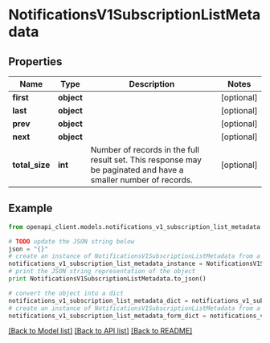 # NotificationsV1SubscriptionListMetadata


## Properties
Name | Type | Description | Notes
------------ | ------------- | ------------- | -------------
**first** | **object** |  | [optional] 
**last** | **object** |  | [optional] 
**prev** | **object** |  | [optional] 
**next** | **object** |  | [optional] 
**total_size** | **int** | Number of records in the full result set. This response may be paginated and have a smaller number of records. | [optional] 

## Example

```python
from openapi_client.models.notifications_v1_subscription_list_metadata import NotificationsV1SubscriptionListMetadata

# TODO update the JSON string below
json = "{}"
# create an instance of NotificationsV1SubscriptionListMetadata from a JSON string
notifications_v1_subscription_list_metadata_instance = NotificationsV1SubscriptionListMetadata.from_json(json)
# print the JSON string representation of the object
print NotificationsV1SubscriptionListMetadata.to_json()

# convert the object into a dict
notifications_v1_subscription_list_metadata_dict = notifications_v1_subscription_list_metadata_instance.to_dict()
# create an instance of NotificationsV1SubscriptionListMetadata from a dict
notifications_v1_subscription_list_metadata_form_dict = notifications_v1_subscription_list_metadata.from_dict(notifications_v1_subscription_list_metadata_dict)
```
[[Back to Model list]](../ccloud/README.md#documentation-for-models) [[Back to API list]](../ccloud/README.md#documentation-for-api-endpoints) [[Back to README]](../ccloud/README.md)


